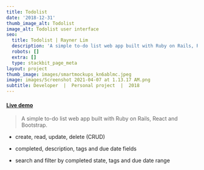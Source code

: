 ```yaml
---
title: Todolist
date: '2018-12-31'
thumb_image_alt: Todolist
image_alt: Todolist user interface
seo:
  title: Todolist | Rayner Lim
  description: 'A simple to-do list web app built with Ruby on Rails, React and Bootstrap.'
  robots: []
  extra: []
  type: stackbit_page_meta
layout: project
thumb_image: images/smartmockups_kn6ablmc.jpeg
image: images/Screenshot 2021-04-07 at 1.13.17 AM.png
subtitle: Developer  |  Personal project  |  2018
---
```

#### [Live demo](http://rails-react-todolist.herokuapp.com/)

> A simple to-do list web app built with Ruby on Rails, React and Bootstrap.

*   create, read, update, delete (CRUD)

*   completed, description, tags and due date fields

*   search and filter by completed state, tags and due date range
